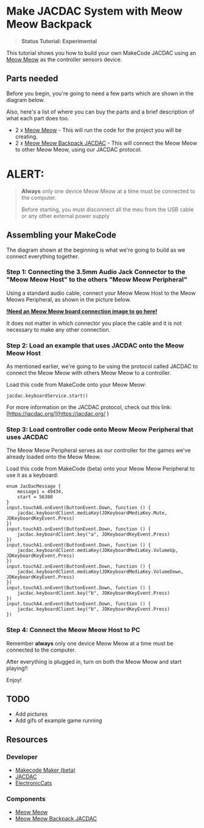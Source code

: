 # Make JACDAC System with Meow Meow Backpack

> **Status Tutorial: Experimental**


This tutorial shows you how to build your own MakeCode JACDAC using an [Meow Meow](https://www.electroniccats.com) as the controller sensors device.

## Parts needed

Before you begin, you're going to need a few parts which are shown in the diagram below.

Also, here's a list of where you can buy the parts and a brief description of what each part does too.

* 2 x [Meow Meow](https://www.electroniccats.com) - This will run the code for the project you will be creating.
* 2 x [Meow Meow Backpack JACDAC](https://) - This will connect the Meow Meow to other Meow Meow, using our JACDAC protocol. 

# ALERT:


> **Always** only one device Meow Meow at a time must be connected to the computer.
> 
> Before starting, you must disconnect all the meu from the USB cable or any other external power supply



## Assembling your MakeCode

The diagram shown at the beginning is what we're going to build as we connect everything together.


### Step 1: Connecting the 3.5mm Audio Jack Connector to the "Meow Meow Host" to the others "Meow Meow Peripheral"


Using a standard audio cable, connect your Meow Meow Host to the Meow Meows Peripheral, as shown in the picture below.

**[!Need an Meow Meow board connection image to go here!](#)**

It does not matter in which connector you place the cable and it is not necessary to make any other connection.


### Step 2: Load an example that uses JACDAC onto the Meow Meow Host 

As mentioned earlier, we're going to be using the protocol called JACDAC to connect the Meow Meow with others Meow Meow to a controller.

Load this code from MakeCode onto your Meow Meow:

```typescript-ignore
jacdac.keyboardService.start()
```
 
For more information on the JACDAC protocol, check out this link: [https://jacdac.org/](https://jacdac.org/
)

### Step 3: Load controller code onto Meow Meow Peripheral that uses JACDAC

The Meow Meow Peripheral serves as our controller for the games we've already loaded onto the Meow Meow. 

Load this code from MakeCode (beta) onto your Meow Meow Peripheral to use it as a keyboard:

```typescript-ignore
enum JacDacMessage {
    message1 = 49434,
    start = 56380
}
input.touchA0.onEvent(ButtonEvent.Down, function () {
    jacdac.keyboardClient.mediaKey(JDKeyboardMediaKey.Mute, JDKeyboardKeyEvent.Press)
})
input.touchA5.onEvent(ButtonEvent.Down, function () {
    jacdac.keyboardClient.key("a", JDKeyboardKeyEvent.Press)
})
input.touchA1.onEvent(ButtonEvent.Down, function () {
    jacdac.keyboardClient.mediaKey(JDKeyboardMediaKey.VolumeUp, JDKeyboardKeyEvent.Press)
})
input.touchA2.onEvent(ButtonEvent.Down, function () {
    jacdac.keyboardClient.mediaKey(JDKeyboardMediaKey.VolumeDown, JDKeyboardKeyEvent.Press)
})
input.touchA3.onEvent(ButtonEvent.Down, function () {
    jacdac.keyboardClient.key("b", JDKeyboardKeyEvent.Press)
})
input.touchA4.onEvent(ButtonEvent.Down, function () {
    jacdac.keyboardClient.key("b", JDKeyboardKeyEvent.Press)
})
```

### Step 4: Connect the Meow Meow Host to PC

Remember **always** only one device Meow Meow at a time must be connected to the computer.

After everything is plugged in, turn on both the Meow Meow and start playing!!

Enjoy!

## TODO

* Add pictures
* Add gifs of example game running

## Resources

### Developer

* [Makecode Maker (beta)](https://maker.makecode.com/beta)
* [JACDAC](https://jacdac.org/)
* [ElectronicCats](https://www.electroniccats.com)

### Components

* [Meow Meow](https://www.electroniccats.com)
* [Meow Meow Backpack JACDAC](https://www.adafruit.com/product/2791/)